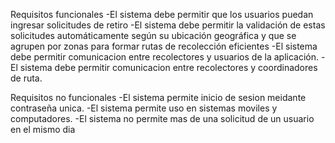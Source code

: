 Requisitos funcionales
-El sistema debe permitir que los usuarios puedan ingresar solicitudes de retiro
-El sistema debe permitir la validación de estas solicitudes automáticamente según su ubicación geográfica y que se agrupen por zonas para formar rutas de recolección eficientes
-El sistema debe permitir comunicacion entre recolectores y usuarios de la aplicación.
-El sistema debe permitir comunicacion entre recolectores y coordinadores de ruta.



Requisitos no funcionales
-El sistema permite inicio de sesion meidante contraseña unica.
-El sistema permite uso en sistemas moviles y computadores.
-El sistema no permite mas de una solicitud de un usuario en el mismo dia
